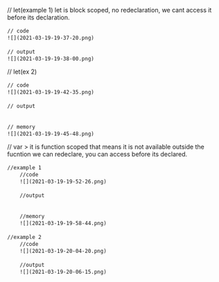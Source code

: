 // let(example 1) let is block scoped,
no  redeclaration, we cant access it before its declaration.

    // code
    ![](2021-03-19-19-37-20.png)

    // output
    ![](2021-03-19-19-38-00.png)

// let(ex 2)

    // code
    ![](2021-03-19-19-42-35.png)

    // output


    // memory
    ![](2021-03-19-19-45-48.png)


// var > it is function scoped that means it is not available outside the fucntion
we can redeclare, you can access before its declared.

    //example 1
        //code
        ![](2021-03-19-19-52-26.png)

        //output


        //memory
        ![](2021-03-19-19-58-44.png)

    //example 2
        //code
        ![](2021-03-19-20-04-20.png)

        //output
        ![](2021-03-19-20-06-15.png)